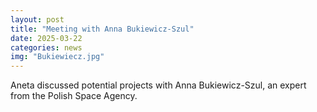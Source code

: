 ```yaml
---
layout: post
title: "Meeting with Anna Bukiewicz-Szul"
date: 2025-03-22
categories: news
img: "Bukiewiecz.jpg"
---
```

Aneta discussed potential projects with Anna Bukiewicz-Szul, an expert from the Polish Space Agency.

